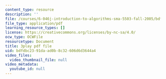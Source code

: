 ```yaml
---
content_type: resource
description: ''
file: /courses/6-046j-introduction-to-algorithms-sma-5503-fall-2005/bdfdbc2391daad0b8c32606d6d3644a4_0VqawRl3Xzs.pdf
file_type: application/pdf
learning_resource_types: []
license: https://creativecommons.org/licenses/by-nc-sa/4.0/
ocw_type: OCWFile
resourcetype: Document
title: 3play pdf file
uid: bdfdbc23-91da-ad0b-8c32-606d6d3644a4
video_files:
  video_thumbnail_file: null
video_metadata:
  youtube_id: null
---
```

